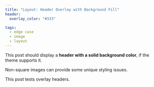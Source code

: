 ```yaml
---
title: "Layout: Header Overlay with Background Fill"
header:
  overlay_color: "#333"

tags:
  - edge case
  - image
  - layout
---
```


This post should display a **header with a solid background color**, if the theme supports it.

Non-square images can provide some unique styling issues.

This post tests overlay headers.